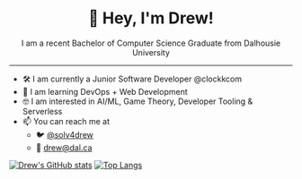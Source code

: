 <!-- ### Hi there 👋 -->
<h1 align="center">👋 Hey, I'm Drew! </h1>

<p align="center">I am a recent Bachelor of Computer Science Graduate from Dalhousie University</p>

<hr>

- 🛠 I am currently a Junior Software Developer @clockkcom
- 🌱 I am learning DevOps + Web Development
- 🤓 I am interested in AI/ML, Game Theory, Developer Tooling & Serverless 
- 📫 You can reach me at
  - 🐦 [@solv4drew](https://twitter.com/solv4drew)
  - 📧 [drew@dal.ca](mailto:drew@dal.ca)

[![Drew's GitHub stats](https://github-readme-stats.vercel.app/api?username=acooperdh&count_private=true&show_icons=true&theme=onedark)](https://github.com/anuraghazra/github-readme-stats)
[![Top Langs](https://github-readme-stats.vercel.app/api/top-langs/?username=acooperdh&layout=compact)](https://github.com/anuraghazra/github-readme-stats)
<!--
**acooperdh/acooperdh** is a ✨ _special_ ✨ repository because its `README.md` (this file) appears on your GitHub profile.

Here are some ideas to get you started:

- 🔭 I’m currently working on ...
- 🌱 I’m currently learning ...
- 👯 I’m looking to collaborate on ...
- 🤔 I’m looking for help with ...
- 💬 Ask me about ...
- 📫 How to reach me: ...
- 😄 Pronouns: ...
- ⚡ Fun fact: ...
-->
